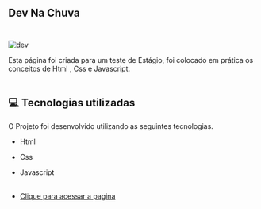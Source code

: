 ## Dev Na Chuva <br/><br/>

![dev](https://user-images.githubusercontent.com/66651121/132107941-bf86fcd9-edfc-4182-86a6-9d84d3416ff2.png)


Esta página foi criada para um teste de Estágio, foi colocado em prática os conceitos de Html , Css e Javascript. <br/> <br/>

## 💻 Tecnologias utilizadas

O Projeto foi desenvolvido utilizando as seguintes tecnologias.

- Html
- Css
- Javascript <br/><br/>

- [Clique para acessar a pagina]( https://welton1986.github.io/SiteCloneAwax/)


